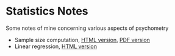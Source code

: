 # Statistics Notes


Some notes of mine concerning various aspects of psychometry

<!--more-->

- Sample size computation,
  [HTML version](/presentations/sample_size/samplesize_presentation.html),
  [PDF version](/presentations/sample_size/samplesize_presentation.pdf)
- Linear regression,
  [HTML version](/presentations/20200819linearregression/linear-regression/index.html)

<!--more-->


